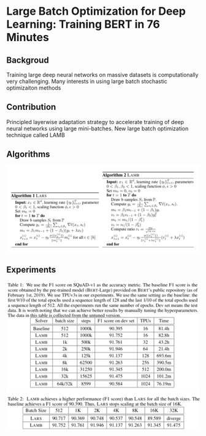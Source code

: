 # Large Batch Optimization for Deep Learning: Training BERT in 76 Minutes
## Backgroud
Training large deep neural networks on massive datasets is computationally very challenging.
Many interests in using large batch stochastic optimizaiton methods

## Contribution
Principled layerwise adaptation strategy to accelerate training of deep neural networks using large mini-batches.
New large batch optimization technique called LAMB

## Algorithms
![](figs/lamb_2020-08-19-20-55-07.png)

## Experiments
![](figs/lamb_2020-08-19-20-55-56.png)
![](figs/lamb_2020-08-19-20-56-34.png)
